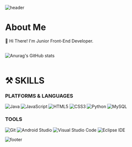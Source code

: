 ![header](https://capsule-render.vercel.app/api?type=slice&color=auto&height=160&section=header&text=Hi%20I'm%20JISEOG!&fontAlign=50&fontAlignY=70&fontSize=90&fontColor=ffffff)
<h1>About Me</h1>
👋 Hi There! I'm Junior Front-End Developer.<br><br>


![Anurag's GitHub stats](https://github-readme-stats.vercel.app/api?username=ralph601&show_icons=true&theme=radical)<br><br>

<h1> ⚒️ SKILLS </h1>

### PLATFORMS & LANGUAGES
<img alt="Java" src ="https://img.shields.io/badge/Java-007396?style=flat-square&logo=java&logoColor=white"/> <img alt="JavaScript" src ="https://img.shields.io/badge/JavaScript-F7DF1E?style=flat-square&logo=JavaScript&logoColor=white"/> <img alt="HTML5" src ="https://img.shields.io/badge/HTML5-E34F26?style=flat-square&logo=HTML5&logoColor=white"/> <img alt="CSS3" src ="https://img.shields.io/badge/CSS3-1572B6?style=flat-square&logo=CSS3&logoColor=white"/>  <img alt="Python" src ="https://img.shields.io/badge/Python-3776AB?style=flat-square&logo=Python&logoColor=white"/> <img alt="MySQL" src ="https://img.shields.io/badge/MySQL-4479A1?style=flat-square&logo=MySQL&logoColor=white"/><br>
### TOOLS
<img alt="Git" src ="https://img.shields.io/badge/Git-F05032?style=flat-square&logo=Git&logoColor=white"/> <img alt="Android Studio" src ="https://img.shields.io/badge/Android Studio-3DDC84?style=flat-square&logo=Android Studio&logoColor=white"/> <img alt="Visual Studio Code" src ="https://img.shields.io/badge/Visual Studio Code-007ACC?style=flat-square&logo=Visual Studio Code&logoColor=white"/> <img alt="Eclipse IDE" src ="https://img.shields.io/badge/Eclipse IDE-2C2255?style=flat-square&logo=Eclipse IDE&logoColor=white"/>

![footer](https://capsule-render.vercel.app/api?type=slice&color=auto&height=100&section=footer)


